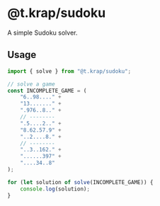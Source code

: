 # @t.krap/sudoku
A simple Sudoku solver.

## Usage

```javascript
import { solve } from "@t.krap/sudoku";

// solve a game
const INCOMPLETE_GAME = (
    "6..98...." +
    "13......." +
    ".976..8.." +
    // --------
    ".5....2.." +
    "8.62.57.9" +
    "..2....8." +
    // --------
    "..3..162." +
    "......397" +
    "....34..8"
);

for (let solution of solve(INCOMPLETE_GAME)) {
    console.log(solution);
}
```
